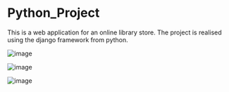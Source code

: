 # Python_Project
This is a web application for an online library store. 
The project is realised using the django framework from python.

![image](https://user-images.githubusercontent.com/60966815/168037966-f27d29c4-f943-4a08-aec2-00c0ae8aa6bd.png)

![image](https://user-images.githubusercontent.com/60966815/168038113-7d768b27-c847-4154-82f1-c46b7c24caa9.png)


![image](https://user-images.githubusercontent.com/60966815/163997341-fe2562ab-c376-4bd1-803e-ffdeac3977a7.png)

